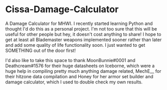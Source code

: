 # Cissa-Damage-Calculator

A Damage Calculator for MHWI. I recently started learning Python and thought I'd do this as a personal project.
I'm not too sure that this will be useful for other people but hey, it doesn't cost anything to share!
I hope to get at least all Blademaster weapons implemented sooner rather than later and add some quality
of life functionality soon. I just wanted to get SOMETHING out of the door first!

I'd also like to take this space to thank MoonBunnie#0001 and Deathcream#1576 for their huge datasheets on Iceborne,
which were a huge help in compiling pretty much anything damage related, MechE__ for their hitzone data compilation
and Honey for her armor set builder and damage calculator, which I used to double check my own results.
